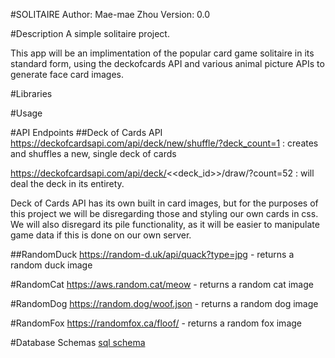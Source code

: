 #SOLITAIRE
Author: Mae-mae Zhou
Version: 0.0

#Description
A simple solitaire project.

This app will be an implimentation of the popular card game solitaire in its standard form, using the deckofcards API and various animal picture APIs to generate face card images.

#Libraries

#Usage

#API Endpoints
##Deck of Cards API
https://deckofcardsapi.com/api/deck/new/shuffle/?deck_count=1 : creates and shuffles a new, single deck of cards

https://deckofcardsapi.com/api/deck/<<deck_id>>/draw/?count=52 : will deal the deck in its entirety.

Deck of Cards API has its own built in card images, but for the purposes of this project we will be disregarding those and styling our own cards in css. We will also disregard its pile functionality, as it will be easier to manipulate game data if this is done on our own server.

##RandomDuck
https://random-d.uk/api/quack?type=jpg - returns a random duck image

#RandomCat
https://aws.random.cat/meow - returns a random cat image

#RandomDog
https://random.dog/woof.json - returns a random dog image

#RandomFox
https://randomfox.ca/floof/ - returns a random fox image

#Database Schemas
[sql schema](./assets/schema.sql)
